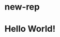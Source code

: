 # new-rep
<!DOCTYPE html>
<html lang="en">
  <head>
    <title>My Website</title>

  </head>
  <body>
  <h1>Hello World!</h1>

  </body>
</html> 
